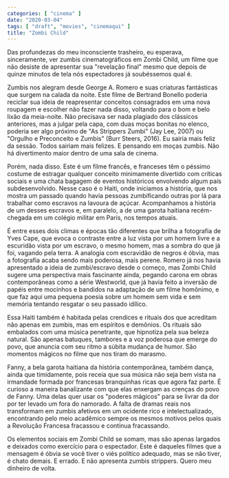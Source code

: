 ```yaml
---
categories: [ "cinema" ]
date: "2020-03-04"
tags: [ "draft", "movies", "cinemaqui" ]
title: "Zombi Child"
---
```

Das profundezas do meu inconsciente trasheiro, eu esperava, sinceramente,
ver zumbis cinematográficos em Zombi Child, um filme que não desiste
de apresentar sua "revelação final" mesmo que depois de quinze minutos
de tela nós espectadores já soubéssemos qual é.

Zumbis nos alegram desde George A. Romero e suas criaturas fantásticas
que surgem na calada da noite. Este filme de Bertrand Bonello poderia
reciclar sua ideia de reapresentar conceitos consagrados em uma nova
roupagem e escolher não fazer nada disso, voltando para o bom e belo
lixão da meia-noite. Não precisava ser nada plagiado dos clássicos
anteriores, mas a julgar pela capa, com duas moças bonitas no elenco,
poderia ser algo próximo de "As Strippers Zumbi" (Jay Lee, 2007) ou
"Orgulho e Preconceito e Zumbis" (Burr Steers, 2016). Eu sairia mais
feliz da sessão. Todos sairiam mais felizes. E pensando em moças
zumbis. Não há divertimento maior dentro de uma sala de cinema.

Porém, nada disso. Este é um filme francês, e franceses têm o péssimo
costume de estragar qualquer conceito minimamente divertido com críticas
sociais e uma chata bagagem de eventos históricos envolvendo algum
país subdesenvolvido. Nesse caso é o Haiti, onde iniciamos a história,
que nos mostra um passado quando havia pessoas zumbificando outras por
lá para trabalhar como escravos na lavoura de açúcar. Acompanhamos a
história de um desses escravos e, em paralelo, a de uma garota haitiana
recém-chegada em um colégio militar em Paris, nos tempos atuais.

É entre esses dois climas e épocas tão diferentes que brilha a
fotografia de Yves Cape, que evoca o contraste entre a luz vista por um
homem livre e a escuridão vista por um escravo, o mesmo homem, mas a
sombra do que já foi, vagando pela terra. A analogia com escravidão
de negros é óbvia, mas a fotografia acaba sendo mais poderosa, mais
perene. Romero já nos havia apresentado a ideia de zumbi/escravo desde
o começo, mas Zombi Child sugere uma perspectiva mais fascinante ainda,
pegando carona em obras contemporâneas como a série Westworld, que
já havia feito a inversão de papéis entre mocinhos e bandidos na
adaptação de um filme homônimo, e que faz aqui uma pequena poesia
sobre um homem sem vida e sem memória tentando resgatar o seu passado
idílico.

Essa Haiti também é habitada pelas crendices e rituais dos que acreditam
não apenas em zumbis, mas em espíritos e demônios. Os rituais são
embalados com uma música penetrante, que hipnotiza pela sua beleza
natural. São apenas batuques, tambores e a voz poderosa que emerge
do povo, que anuncia com seu ritmo a súbita mudança de humor. São
momentos mágicos no filme que nos tiram do marasmo.

Fanny, a bela garota haitiana da história contemporânea, também dança,
ainda que timidamente, pois receia que sua música não seja bem vista na
irmandade formada por francesas branquinhas ricas que agora faz parte. É
curioso a maneira banalizante com que elas enxergam as crenças do povo
de Fanny. Uma delas quer usar os "poderes mágicos" para se livrar da
dor por ter levado um fora do namorado. A falta de dramas reais nos
transformam em zumbis afetivos em um ocidente rico e intelectualizado,
encontrando pelo meio acadêmico sempre os mesmos motivos pelos quais
a Revolução Francesa fracassou e continua fracassando.

Os elementos sociais em Zombi Child se somam, mas são apenas largados
e deixados como exercício para o espectador. Este é daqueles filmes
que a mensagem é óbvia se você tiver o viés político adequado,
mas se não tiver, é chato demais. E errado. E não apresenta zumbis
strippers. Quero meu dinheiro de volta.
